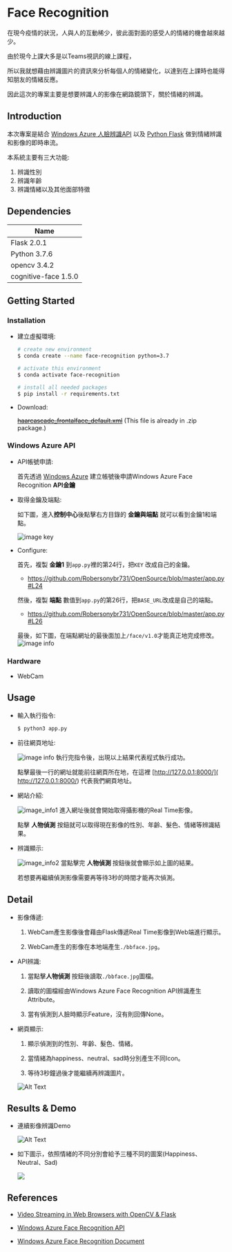 # Face Recognition
在現今疫情的狀況，人與人的互動稀少，彼此面對面的感受人的情緒的機會越來越少。

由於現今上課大多是以Teams視訊的線上課程，

所以我就想藉由辨識圖片的資訊來分析每個人的情緒變化，以達到在上課時也能得知朋友的情緒反應。

因此這次的專案主要是想要辨識人的影像在網路鏡頭下，關於情緒的辨識。

## Introduction
本次專案是結合 [Windows Azure 人臉辨識API](https://azure.microsoft.com/zh-tw/services/cognitive-services/face/) 以及 [Python Flask](https://towardsdatascience.com/video-streaming-in-web-browsers-with-opencv-flask-93a38846fe00) 做到情緒辨識和影像的即時串流。

本系統主要有三大功能:
1. 辨識性別
2. 辨識年齡
3. 辨識情緒以及其他面部特徵

## Dependencies
|Name|
|----|
|Flask 2.0.1|
|Python 3.7.6|
|opencv 3.4.2|
|cognitive-face 1.5.0|

## Getting Started

### Installation
- 建立虛擬環境:
  ``` bash
  # create new environment
  $ conda create --name face-recognition python=3.7
  
  # activate this environment
  $ conda activate face-recognition
  
  # install all needed packages
  $ pip install -r requirements.txt
  ```
- Download:

  [~~haarcascade_frontalface_default.xml~~](https://github.com/opencv/opencv/blob/master/data/haarcascades/haarcascade_frontalface_default.xml)
  (This file is already in .zip package.)

### Windows Azure API
- API帳號申請:
  
  首先透過 [Windows Azure](https://azure.microsoft.com/zh-tw/services/cognitive-services/face/) 建立帳號後申請Windows Azure Face Recognition **API金鑰**

- 取得金鑰及端點:
  
  如下圖，進入**控制中心**後點擊右方目錄的 **金鑰與端點** 就可以看到金鑰1和端點。
  
  ![image key](./img/key2.png)

- Configure:

  首先，複製 **金鑰1** 到`app.py`裡的第24行，把`KEY` 改成自己的金鑰。
  - https://github.com/Robersonybr731/OpenSource/blob/master/app.py#L24
  
  然後，複製 **端點** 數值到`app.py`的第26行，把`BASE_URL`改成是自己的端點。
  - https://github.com/Robersonybr731/OpenSource/blob/master/app.py#L26

  最後，如下圖，在端點網址的最後面加上`/face/v1.0`才能真正地完成修改。
  ![image info](./img/endpoint.png)
  
### Hardware
- WebCam

## Usage
- 輸入執行指令:
  ``` bash
  $ python3 app.py
  ```
- 前往網頁地址:

  ![image info](./img/start.png)
  執行完指令後，出現以上結果代表程式執行成功。
  
  點擊最後一行的網址就能前往網頁所在地，在這裡 [http://127.0.0.1:8000/]( http://127.0.0.1:8000/) 代表我們網頁地址。
 
- 網站介紹:
 
  ![image_info1](./img/net.png)
  進入網址後就會開始取得攝影機的Real Time影像。
  
  點擊 **人物偵測** 按鈕就可以取得現在影像的性別、年齡、髮色、情緒等辨識結果。

- 辨識顯示:

  ![image_info2](./img/net2.png)
  當點擊完 **人物偵測** 按鈕後就會顯示如上圖的結果。
  
  若想要再繼續偵測影像需要再等待3秒的時間才能再次偵測。
  

## Detail
- 影像傳遞:
  
  1. WebCam產生影像後會藉由Flask傳遞Real Time影像到Web端進行顯示。
  
  2. WebCam產生的影像在本地端產生`./bbface.jpg`。
  
- API辨識:

  1. 當點擊**人物偵測** 按鈕後讀取`./bbface.jpg`圖檔。
  
  2. 讀取的圖檔經由Windows Azure Face Recognition API辨識產生Attribute。
  
  3. 當有偵測到人臉時顯示Feature，沒有則回傳None。

- 網頁顯示:

  1. 顯示偵測到的性別、年齡、髮色、情緒。
  
  2. 當情緒為happiness、neutral、sad時分別產生不同Icon。
  
  3. 等待3秒鐘過後才能繼續再辨識圖片。
  
  ![Alt Text](./img/Diagram1.png)
  
## Results & Demo
- 連續影像辨識Demo

  ![Alt Text](./img/demo1.gif)
  
- 如下圖示，依照情緒的不同分別會給予三種不同的圖案(Happiness、Neutral、Sad)
  
  <img src="./img/emoji.png">

  
## References
- [Video Streaming in Web Browsers with OpenCV & Flask](https://towardsdatascience.com/video-streaming-in-web-browsers-with-opencv-flask-93a38846fe00)

- [Windows Azure Face Recognition API](https://azure.microsoft.com/zh-tw/services/cognitive-services/face/)

- [Windows Azure Face Recognition Document](https://docs.microsoft.com/zh-tw/azure/cognitive-services/face/quickstarts/client-libraries?pivots=programming-language-python&tabs=visual-studio)